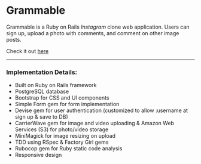 # Grammable

Grammable is a Ruby on Rails *Instagram* clone web application. Users can sign up, upload a photo with comments, and comment on other image posts.

Check it out [here](https://grammable-yoshi.herokuapp.com/)

____
### Implementation Details:
* Built on Ruby on Rails framework
* PostgreSQL database
* Bootstrap for CSS and UI components
* Simple Form gem for form implementation
* Devise gem for user authentication (customized to allow :username at sign up & save to DB)
* CarrierWave gem for image and video uploading & Amazon Web Services (S3) for photo/video storage
* MiniMagick for image resizing on upload
* TDD using RSpec & Factory Girl gems
* Rubocop gem for Ruby static code analysis
* Responsive design
